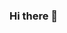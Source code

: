 ### Hi there 👋

<!--
**yuri014/yuri014** is a ✨ _special_ ✨ repository because its `README.md` (this file) appears on your GitHub profile.

   I am currently learning these programming languages :books: :
   ![](logo-java.jpg)Java
